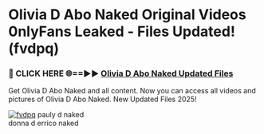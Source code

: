 # Olivia D Abo Naked Original Videos 0nlyFans Leaked - Files Updated! (fvdpq)

<h3>🔴 CLICK HERE 🌐==►► <a href="https://tinyurl.com/yckcrads" rel="nofollow">Olivia D Abo Naked Updated Files</a></h3>

Get Olivia D Abo Naked and all content. Now you can access all videos and pictures of Olivia D Abo Naked. New Updated Files 2025!

[![fvdpq](https://i.imgur.com/hpKpOFt.gif)](https://tinyurl.com/yckcrads)
pauly d naked<br>
donna d errico naked